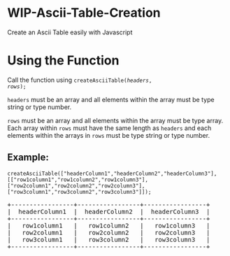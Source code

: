 <h1>WIP-Ascii-Table-Creation</h1>

Create an Ascii Table easily with Javascript

<h1>Using the Function</h1>

Call the function using <code>createAsciiTable(<em>headers</em>, <em>rows</em>);</code>

`headers` must be an array and all elements within the array must be type string or type number.

`rows` must be an array and all elements within the array must be type array. Each array within `rows` must have the same length as `headers` and each elements within the arrays in `rows` must be type string or type number.

<h2>Example:</h2>

    createAsciiTable(["headerColumn1","headerColumn2","headerColumn3"],[["row1column1","row1column2","row1column3"],["row2column1","row2column2","row2column3"],["row3column1","row3column2","row3column3"]]);

<pre id="table">+-----------------+-----------------+-----------------+
|  headerColumn1  |  headerColumn2  |  headerColumn3  |
+-----------------+-----------------+-----------------+
|   row1column1   |   row1column2   |   row1column3   |
|   row2column1   |   row2column2   |   row2column3   |
|   row3column1   |   row3column2   |   row3column3   |
+-----------------+-----------------+-----------------+</pre>
